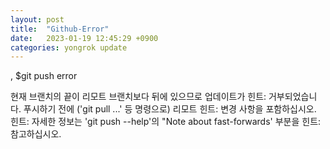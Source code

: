 ```yaml
---
layout: post
title:  "Github-Error"
date:   2023-01-19 12:45:29 +0900
categories: yongrok update
---
```


, $git push error

현재 브랜치의 끝이 리모트 브랜치보다 뒤에 있으므로 업데이트가
힌트: 거부되었습니다. 푸시하기 전에 ('git pull ...' 등 명령으로) 리모트
힌트: 변경 사항을 포함하십시오.
힌트: 자세한 정보는 'git push --help'의 "Note about fast-forwards' 부분을
힌트: 참고하십시오.